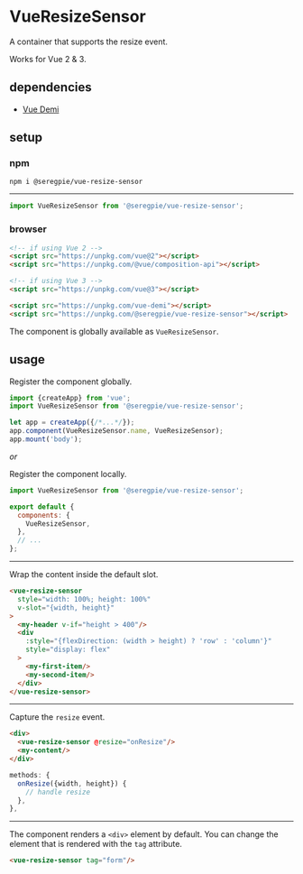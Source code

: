 # VueResizeSensor

A container that supports the resize event.

Works for Vue 2 & 3.

## dependencies

- [Vue Demi](https://github.com/antfu/vue-demi)

## setup

### npm

```shell
npm i @seregpie/vue-resize-sensor
```

---

```javascript
import VueResizeSensor from '@seregpie/vue-resize-sensor';
```

### browser

```html
<!-- if using Vue 2 -->
<script src="https://unpkg.com/vue@2"></script>
<script src="https://unpkg.com/@vue/composition-api"></script>

<!-- if using Vue 3 -->
<script src="https://unpkg.com/vue@3"></script>

<script src="https://unpkg.com/vue-demi"></script>
<script src="https://unpkg.com/@seregpie/vue-resize-sensor"></script>
```

The component is globally available as `VueResizeSensor`.

## usage

Register the component globally.

```javascript
import {createApp} from 'vue';
import VueResizeSensor from '@seregpie/vue-resize-sensor';

let app = createApp({/*...*/});
app.component(VueResizeSensor.name, VueResizeSensor);
app.mount('body');
```

*or*

Register the component locally.

```javascript
import VueResizeSensor from '@seregpie/vue-resize-sensor';

export default {
  components: {
    VueResizeSensor,
  },
  // ...
};
```

---

Wrap the content inside the default slot.

```html
<vue-resize-sensor
  style="width: 100%; height: 100%"
  v-slot="{width, height}"
>
  <my-header v-if="height > 400"/>
  <div
    :style="{flexDirection: (width > height) ? 'row' : 'column'}"
    style="display: flex"
  >
    <my-first-item/>
    <my-second-item/>
  </div>
</vue-resize-sensor>
```

---

Capture the `resize` event.

```html
<div>
  <vue-resize-sensor @resize="onResize"/>
  <my-content/>
</div>
```

```javascript
methods: {
  onResize({width, height}) {
    // handle resize
  },
},
```

---

The component renders a `<div>` element by default. You can change the element that is rendered with the `tag` attribute.

```html
<vue-resize-sensor tag="form"/>
```
